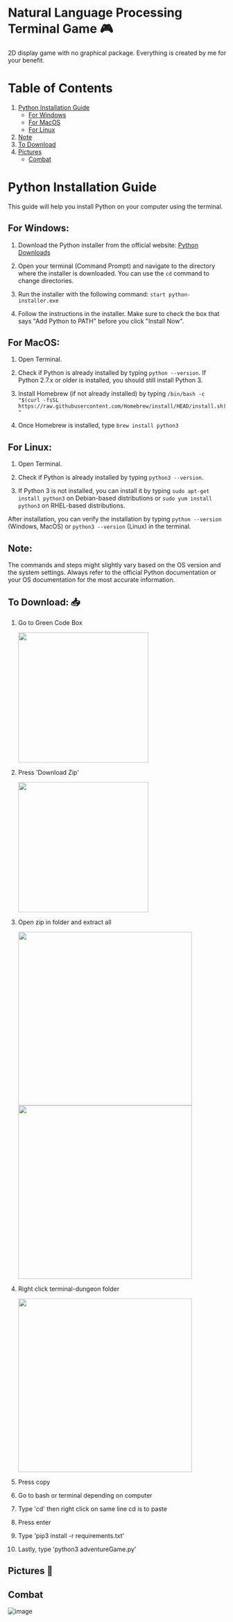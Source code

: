 # **Natural Language Processing Terminal Game** 🎮
2D display game with no graphical package. Everything is created by me for your benefit.

# Table of Contents
1. [Python Installation Guide](#python-installation-guide)
   - [For Windows](#for-windows)
   - [For MacOS](#for-macos)
   - [For Linux](#for-linux)
2. [Note](#note)
3. [To Download](#to-download-)
4. [Pictures](#pictures-)
   - [Combat](#combat)

# Python Installation Guide

This guide will help you install Python on your computer using the terminal.

## For Windows:

1. Download the Python installer from the official website: [Python Downloads](https://www.python.org/downloads/)

2. Open your terminal (Command Prompt) and navigate to the directory where the installer is downloaded. You can use the `cd` command to change directories.

3. Run the installer with the following command: `start python-installer.exe`

4. Follow the instructions in the installer. Make sure to check the box that says "Add Python to PATH" before you click "Install Now".

## For MacOS:

1. Open Terminal.

2. Check if Python is already installed by typing `python --version`. If Python 2.7.x or older is installed, you should still install Python 3.

3. Install Homebrew (if not already installed) by typing `/bin/bash -c "$(curl -fsSL https://raw.githubusercontent.com/Homebrew/install/HEAD/install.sh)"`

4. Once Homebrew is installed, type `brew install python3`

## For Linux:

1. Open Terminal.

2. Check if Python is already installed by typing `python3 --version`.

3. If Python 3 is not installed, you can install it by typing `sudo apt-get install python3` on Debian-based distributions or `sudo yum install python3` on RHEL-based distributions.

After installation, you can verify the installation by typing `python --version` (Windows, MacOS) or `python3 --version` (Linux) in the terminal.

## Note:

The commands and steps might slightly vary based on the OS version and the system settings. Always refer to the official Python documentation or your OS documentation for the most accurate information.

## To Download: 📥

1) Go to Green Code Box  

   <img src="https://github.com/HershelT/TerminalDungeon/assets/57326155/c1046242-1240-439a-b25d-69d22c3de8bb" width="300">

2) Press 'Download Zip'

   <img src="https://github.com/HershelT/TerminalDungeon/assets/57326155/9b235f7d-c5fe-4d6b-a1c7-37e301330ded" width="300">

3) Open zip in folder and extract all

   <img src="https://github.com/HershelT/FortniteGXMen-TerminalDungeon/assets/57326155/972f6e39-3dbd-4887-81e0-d004f2b475a6" width="400">  

   <img src="https://github.com/HershelT/FortniteGXMen-TerminalDungeon/assets/57326155/2cb38075-6997-4aff-a3c7-0122ac255765" width="400">

4) Right click terminal-dungeon folder  

   <img src="https://github.com/HershelT/FortniteGXMen-TerminalDungeon/assets/57326155/ef71e4d4-8f7c-443f-80fd-6a023659725c" width="400">

5) Press copy

6) Go to bash or terminal depending on computer

7) Type 'cd' then right click on same line cd is to paste

8) Press enter

9) Type 'pip3 install -r requirements.txt'

10) Lastly, type 'python3 adventureGame.py'

## Pictures 📸

## Combat

![image](https://github.com/HershelT/FortniteGXMen-TerminalDungeon/assets/57326155/39027df9-d868-42ef-87fc-100c6bb5da7c)
